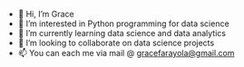 - 👋 Hi, I’m Grace
- 👀 I’m interested in Python programming for data science
- 🌱 I’m currently learning data science and data analytics
- 💞️ I’m looking to collaborate on data science projects
- 📫 You can each me via mail @ gracefarayola@gmail.com

<!---
Itsmeright/Itsmeright is a ✨ special ✨ repository because its `README.md` (this file) appears on your GitHub profile.
You can click the Preview link to take a look at your changes.
--->
